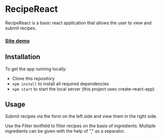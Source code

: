 # RecipeReact

RecipeReact is a basic react application that allows the user to view and submit recipes.

### [Site demo](https://recipereact-7f0de.web.app/)

## Installation

To get the app running locally:

   * Clone this repository
   * `npm install` to install all required dependencies
   * `npm start` to start the local server (this project uses create-react-app)


## Usage

Submit recipes via the form on the left side and view them in the right side. 

Use the Filter textfield to filter recipes on the basis of ingredients. Multiple ingredients can be given with the help of "," as a separator.